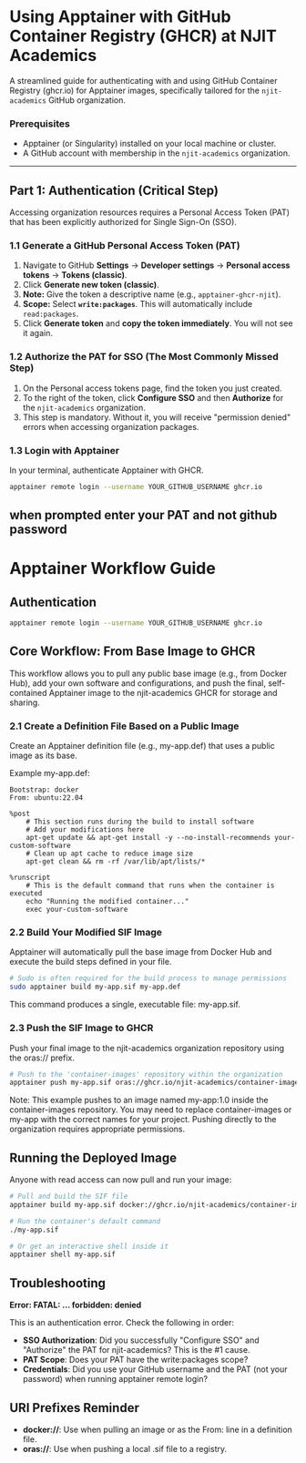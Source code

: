 # Using Apptainer with GitHub Container Registry (GHCR) at NJIT Academics

A streamlined guide for authenticating with and using GitHub Container Registry (ghcr.io) for Apptainer images, specifically tailored for the `njit-academics` GitHub organization.

### Prerequisites

*   Apptainer (or Singularity) installed on your local machine or cluster.
*   A GitHub account with membership in the `njit-academics` organization.

---

## Part 1: Authentication (Critical Step)

Accessing organization resources requires a Personal Access Token (PAT) that has been explicitly authorized for Single Sign-On (SSO).

### 1.1 Generate a GitHub Personal Access Token (PAT)

1.  Navigate to GitHub **Settings** → **Developer settings** → **Personal access tokens** → **Tokens (classic)**.
2.  Click **Generate new token (classic)**.
3.  **Note:** Give the token a descriptive name (e.g., `apptainer-ghcr-njit`).
4.  **Scope:** Select **`write:packages`**. This will automatically include `read:packages`.
5.  Click **Generate token** and **copy the token immediately**. You will not see it again.

### 1.2 Authorize the PAT for SSO (The Most Commonly Missed Step)

1.  On the Personal access tokens page, find the token you just created.
2.  To the right of the token, click **Configure SSO** and then **Authorize** for the `njit-academics` organization.
3.  This step is mandatory. Without it, you will receive "permission denied" errors when accessing organization packages.

### 1.3 Login with Apptainer

In your terminal, authenticate Apptainer with GHCR.

```bash
apptainer remote login --username YOUR_GITHUB_USERNAME ghcr.io
```
when prompted enter your PAT and not github password
-------------------------------------------------------------------------------------------------------------------------------------------------------------------

# Apptainer Workflow Guide

## Authentication

```bash
apptainer remote login --username YOUR_GITHUB_USERNAME ghcr.io
```

## Core Workflow: From Base Image to GHCR

This workflow allows you to pull any public base image (e.g., from Docker Hub), add your own software and configurations, and push the final, self-contained Apptainer image to the njit-academics GHCR for storage and sharing.

### 2.1 Create a Definition File Based on a Public Image

Create an Apptainer definition file (e.g., my-app.def) that uses a public image as its base.

Example my-app.def:

```
Bootstrap: docker
From: ubuntu:22.04

%post
    # This section runs during the build to install software
    # Add your modifications here
    apt-get update && apt-get install -y --no-install-recommends your-custom-software
    # Clean up apt cache to reduce image size
    apt-get clean && rm -rf /var/lib/apt/lists/*

%runscript
    # This is the default command that runs when the container is executed
    echo "Running the modified container..."
    exec your-custom-software
```

### 2.2 Build Your Modified SIF Image

Apptainer will automatically pull the base image from Docker Hub and execute the build steps defined in your file.

```bash
# Sudo is often required for the build process to manage permissions
sudo apptainer build my-app.sif my-app.def
```

This command produces a single, executable file: my-app.sif.

### 2.3 Push the SIF Image to GHCR

Push your final image to the njit-academics organization repository using the oras:// prefix.

```bash
# Push to the 'container-images' repository within the organization
apptainer push my-app.sif oras://ghcr.io/njit-academics/container-images/my-app:1.0
```

Note: This example pushes to an image named my-app:1.0 inside the container-images repository. You may need to replace container-images or my-app with the correct names for your project. Pushing directly to the organization requires appropriate permissions.

## Running the Deployed Image

Anyone with read access can now pull and run your image:

```bash
# Pull and build the SIF file
apptainer build my-app.sif docker://ghcr.io/njit-academics/container-images/my-app:1.0

# Run the container's default command
./my-app.sif

# Or get an interactive shell inside it
apptainer shell my-app.sif
```

## Troubleshooting

**Error: FATAL: ... forbidden: denied**

This is an authentication error. Check the following in order:

- **SSO Authorization**: Did you successfully "Configure SSO" and "Authorize" the PAT for njit-academics? This is the #1 cause.
- **PAT Scope**: Does your PAT have the write:packages scope?
- **Credentials**: Did you use your GitHub username and the PAT (not your password) when running apptainer remote login?

## URI Prefixes Reminder

- **docker://**: Use when pulling an image or as the From: line in a definition file.
- **oras://**: Use when pushing a local .sif file to a registry.
